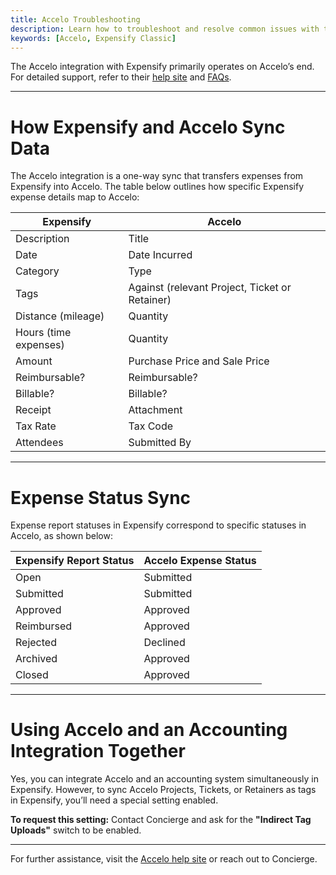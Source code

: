 ```yaml
---
title: Accelo Troubleshooting
description: Learn how to troubleshoot and resolve common issues with the Accelo integration in Expensify.
keywords: [Accelo, Expensify Classic]
---
```

<div id="expensify-classic" markdown="1">

The Accelo integration with Expensify primarily operates on Accelo’s end. For detailed support, refer to their [help site](https://help.accelo.com/guides/integrations-guide/expensify/) and [FAQs](https://help.accelo.com/guides/integrations-guide/expensify/#faq).

---

# How Expensify and Accelo Sync Data

The Accelo integration is a one-way sync that transfers expenses from Expensify into Accelo. The table below outlines how specific Expensify expense details map to Accelo:

| Expensify           | Accelo                |
|---------------------|-----------------------|
| Description             | Title                 |
| Date                | Date Incurred         |
| Category            | Type                  |
| Tags                | Against (relevant Project, Ticket or Retainer) |
| Distance (mileage)  | Quantity              |
| Hours (time expenses) | Quantity            |
| Amount              | Purchase Price and Sale Price |
| Reimbursable?       | Reimbursable?         |
| Billable?           | Billable?             |
| Receipt             | Attachment            |
| Tax Rate            | Tax Code              |
| Attendees           | Submitted By          |

---

# Expense Status Sync

Expense report statuses in Expensify correspond to specific statuses in Accelo, as shown below:


| Expensify Report Status | Accelo Expense Status |
|-------------------------|-----------------------|
| Open                    | Submitted             |
| Submitted               | Submitted             |
| Approved                | Approved              |
| Reimbursed              | Approved              |
| Rejected                | Declined              |
| Archived                | Approved              |
| Closed                  | Approved              |

---

# Using Accelo and an Accounting Integration Together

Yes, you can integrate Accelo and an accounting system simultaneously in Expensify. However, to sync Accelo Projects, Tickets, or Retainers as tags in Expensify, you’ll need a special setting enabled.  

**To request this setting:** Contact Concierge and ask for the **"Indirect Tag Uploads"** switch to be enabled.

---

For further assistance, visit the [Accelo help site](https://help.accelo.com/guides/integrations-guide/expensify/) or reach out to Concierge.

</div>
